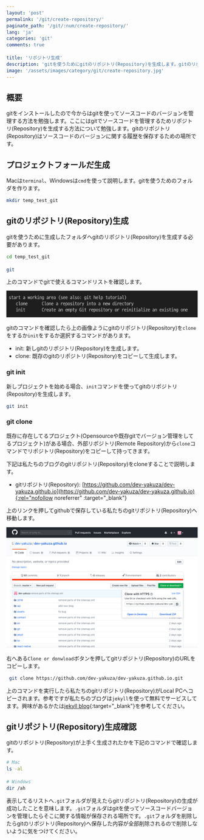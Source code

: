 ```yaml
---
layout: 'post'
permalink: '/git/create-repository/'
paginate_path: '/git/:num/create-repository/'
lang: 'ja'
categories: 'git'
comments: true

title: 'リポジトリ生成'
description: 'gitを使うためにgitのリポジトリ(Repository)を生成します。gitのリポジトリ(Repository)はソースコードのバージョンを管理するためソースコードの編集履歴を情報を保存する場所です。'
image: '/assets/images/category/git/create-repository.jpg'
---
```


## 概要
gitをインストールしたので今からはgitを使ってソースコードのバージョンを管理する方法を勉強します。ここにはgitでソースコードを管理するためリポジトリ(Repository)を生成する方法について勉強します。gitのリポジトリ(Repository)はソースコードのバージョンに関する履歴を保存するための場所です。

## プロジェクトフォールだ生成
Macは```terminal```、Windowsは```cmd```を使って説明します。gitを使うためのフォルダを作ります。

```bash
mkdir temp_test_git
```
## gitのリポジトリ(Repository)生成
gitを使うために生成したフォルダへgitのリポジトリ(Repository)を生成する必要があります。

```bash
cd temp_test_git

git
```
上のコマンドでgitで使えるコマンドリストを確認します。

![git clone init](/assets/images/category/git/create-repository/clone_init.png)

gitのコマンドを確認したら上の画像ようにgitのリポジトリ(Repository)を```clone```をするか```init```をするか選択するコマンドがあります。

- init: 新しgitのリポジトリ(Repository)を生成します。
- clone: 既存のgitのリポジトリ(Repository)をコピーして生成します。

### git init
新しプロジェクトを始める場合、```init```コマンドを使ってgitのリポジトリ(Repository)を生成します。

```bash
git init
```

### git clone
既存に存在してるプロジェクト(Opensourceや既存gitでバージョン管理をしてるプロジェクト)がある場合、外部リポジトリ(Remote Repository)から```clone```コマンドでリポジトリ(Repository)をコピーして持ってきます。

下記は私たちのブログのgitリポジトリ(Repository)をcloneすることで説明します。

- gitリポジトリ(Repository): [https://github.com/dev-yakuza/dev-yakuza.github.io](https://github.com/dev-yakuza/dev-yakuza.github.io){:rel="nofollow noreferrer" :target="_blank"}

上のリンクを押してgithubで保存している私たちのgitリポジトリ(Repository)へ移動します。

![git clone blog](/assets/images/category/git/create-repository/clone.png)

右へある```Clone or donwload```ボタンを押してgitリポジトリ(Repository)のURLをコピーします。

```bash
 git clone https://github.com/dev-yakuza/dev-yakuza.github.io.git
```

上のコマンドを実行したら私たちのgitリポジトリ(Repository)がLocal PCへコピーされます。参考ですが私たちのブログは```jekyll```を使って無料でサービスしてます。興味があるかたは[jekyll blog]({{site.url}}/jekyll/){:target="_blank"}を参考してください。

## gitリポジトリ(Repository)生成確認
gitのリポジトリ(Repository)が上手く生成されたかを下記のコマンドで確認します。

```bash
# Mac
ls -al

# Windows
dir /ah
```

表示してるリストへ```.git```フォルダが見えたらgitリポジトリ(Repository)の生成が成功したことを意味します。```.git```フォルダはgitを使ってソースコードバージョンを管理したらそこに関する情報が保存される場所です。```.git```フォルダを削除したらgitのリポジトリ(Repository)へ保存した内容が全部削除されるので削除しないように気をつけてください。